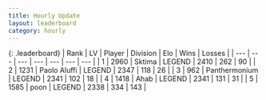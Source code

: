 ```yaml
---
title: Hourly Update
layout: leaderboard
category: hourly
---
```


{: .leaderboard}
| Rank | LV | Player | Division | Elo | Wins | Losses |
| --- | --- | --- | --- | --- | --- | --- |
| <span data-change="0">1</span> | 2960 | <span title="ID: 353063">Sktima</span> | LEGEND | <span data-change="0">2410</span> | <span data-change="0">262</span> | <span data-change="0">90</span> |
| <span data-change="0">2</span> | 1231 | <span title="ID: 512212">Paolo Aluffi</span> | LEGEND | <span data-change="0">2347</span> | <span data-change="0">118</span> | <span data-change="0">26</span> |
| <span data-change="0">3</span> | 962 | <span title="ID: 154837">Panthermonium</span> | LEGEND | <span data-change="0">2341</span> | <span data-change="0">102</span> | <span data-change="0">18</span> |
| <span data-change="0">4</span> | 1418 | <span title="ID: 402846">Ahab</span> | LEGEND | <span data-change="0">2341</span> | <span data-change="0">131</span> | <span data-change="0">31</span> |
| <span data-change="3">5</span> | 1585 | <span title="ID: 540690">poon</span> | LEGEND | <span data-change="5">2338</span> | <span data-change="4">334</span> | <span data-change="1">143</span> |